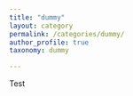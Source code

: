 ```yaml
---
title: "dummy"
layout: category
permalink: /categories/dummy/
author_profile: true
taxonomy: dummy

---
```


Test